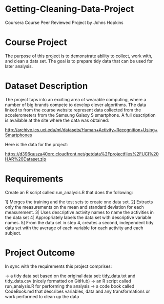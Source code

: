 # Getting-Cleaning-Data-Project
Coursera Course Peer Reviewed Project by Johns Hopkins 

# Course Project

The purpose of this project is to demonstrate ability to collect, work with, and clean a data set. The goal is to prepare tidy data that can be used for later analysis.

# Dataset Description

The project taps into an exciting area of wearable computing, where a number of big brands compete to develop clever algorithms. The data linked to from the course website represent data collected from the accelerometers from the Samsung Galaxy S smartphone. A full description is available at the site where the data was obtained:

http://archive.ics.uci.edu/ml/datasets/Human+Activity+Recognition+Using+Smartphones

Here is the data for the project:

https://d396qusza40orc.cloudfront.net/getdata%2Fprojectfiles%2FUCI%20HAR%20Dataset.zip

# Requirements

Create an R script called run_analysis.R that does the following:

1] Merges the training and the test sets to create one data set.
2] Extracts only the measurements on the mean and standard deviation for each measurement.
3] Uses descriptive activity names to name the activities in the data set
4] Appropriately labels the data set with descriptive variable names.
5] From the data set in step 4, creates a second, independent tidy data set with the average of each variable for each activity and each subject.

# Project Outcome

In sync with the requirements this project comprises:

-> a tidy data set based on the original data set: tidy_data.txt and tidy_data.csv (nicely formatted on GitHub)
-> an R script called run_analysis.R for performing the analysis
-> a code book called CodeBook.md that describes variables, data and any transformations or work performed to clean up the data
